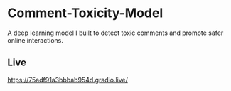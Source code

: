 # Comment-Toxicity-Model
A deep learning model I built to detect toxic comments and promote safer online interactions.


## Live
https://75adf91a3bbbab954d.gradio.live/

